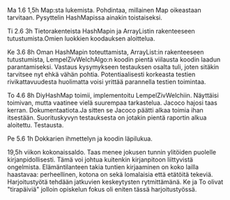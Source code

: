
Ma 1.6 1,5h Map:sta lukemista. Pohdintaa, millainen Map oikeastaan tarvitaan. Pysyttelin HashMapissa ainakin toistaiseksi.

Ti 2.6 3h Tietorakenteista HashMapin ja ArrayListin rakenteeseen tutustumista.Omien luokkien koodauksen aloittelua.

Ke 3.6 8h Oman HashMapin toteuttamista, ArrayList:in rakenteeseen tutustumista, LempelZivWelchAlgo:n koodin pientä viilausta koodin laadun parantamiseksi. Vastaus kysymykseen testauksen osalta tuli, joten sitäkin tarvitsee nyt ehkä vähän pohtia. Potentiaalisesti korkeasta testien rivikattavuudesta huolimatta voisi yrittää parannella testien toimintaa.

To 4.6 8h DiyHashMap toimii, implementoitu LempelZivWelchiin. Näyttäisi toimivan, mutta vaatinee vielä suurempaa tarkastelua. Jacoco hajosi taas kerran. Dokumentaatiota.Ja sitten se Jacoco päätti alkaa toimia ihan itsestään. Suorituskyvyn testauksesta on jotakin pientä raportin alkua aloitettu. Testausta. 

Pe 5.6 1h Dokkarien ihmettelyn ja koodin läpilukua. 

19,5h viikon kokonaissaldo. Taas menee jokusen tunnin ylitöiden puolelle kirjanpidollisesti. Tämä voi johtua kuitenkin kirjanpitoon liittyvistä ongelmista. Elämäntilanteen takia tuntien kirjaaminen on koko lailla haastavaa: perheellinen, kotona on sekä lomalaisia että etätöitä tekeviä. Harjoitustyötä tehdään jatkuvien keskeytysten rytmittämänä. Ke ja To olivat "tirapäiviä" jolloin opiskelun fokus oli eniten tässä harjoitustyössä.

